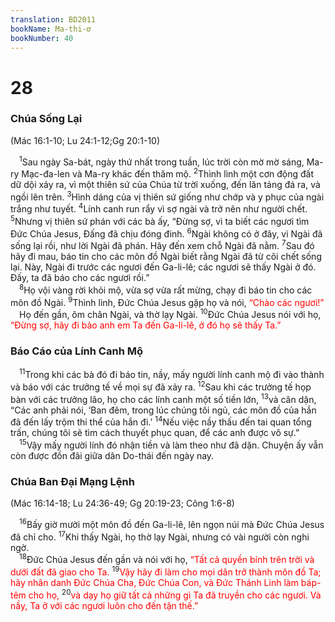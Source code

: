 ```yaml
---
translation: BD2011
bookName: Ma-thi-ơ 
bookNumber: 40
---
```


<div class="title"><h1>28</h1><h3>Chúa Sống Lại</h3><p>(Mác 16:1-10; Lu 24:1-12;Gg 20:1-10)</p></div>
<span class="verse mat_28_1"> <sup>1</sup>Sau ngày Sa-bát, ngày thứ nhất trong tuần, lúc trời còn mờ mờ sáng, Ma-ry Mạc-đa-len và Ma-ry khác đến thăm mộ. </span>
<span class="verse mat_28_2"><sup>2</sup>Thình lình một cơn động đất dữ dội xảy ra, vì một thiên sứ của Chúa từ trời xuống, đến lăn tảng đá ra, và ngồi lên trên. </span>
<span class="verse mat_28_3"><sup>3</sup>Hình dáng của vị thiên sứ giống như chớp và y phục của ngài trắng như tuyết. </span>
<span class="verse mat_28_4"><sup>4</sup>Lính canh run rẩy vì sợ ngài và trở nên như người chết. </span>
<span class="verse mat_28_5"><sup>5</sup>Nhưng vị thiên sứ phán với các bà ấy, “Ðừng sợ, vì ta biết các ngươi tìm Ðức Chúa Jesus, Ðấng đã chịu đóng đinh. </span>
<span class="verse mat_28_6"><sup>6</sup>Ngài không có ở đây, vì Ngài đã sống lại rồi, như lời Ngài đã phán. Hãy đến xem chỗ Ngài đã nằm. </span>
<span class="verse mat_28_7"><sup>7</sup>Sau đó hãy đi mau, báo tin cho các môn đồ Ngài biết rằng Ngài đã từ cõi chết sống lại. Này, Ngài đi trước các ngươi đến Ga-li-lê; các ngươi sẽ thấy Ngài ở đó. Ðấy, ta đã báo cho các ngươi rồi.”<br/></span>
<span class="verse mat_28_8"> <sup>8</sup>Họ vội vàng rời khỏi mộ, vừa sợ vừa rất mừng, chạy đi báo tin cho các môn đồ Ngài. </span>
<span class="verse mat_28_9"><sup>9</sup>Thình lình, Ðức Chúa Jesus gặp họ và nói, <font color="red">“Chào các ngươi!”</font><br/> Họ đến gần, ôm chân Ngài, và thờ lạy Ngài. </span>
<span class="verse mat_28_10"><sup>10</sup>Ðức Chúa Jesus nói với họ, <font color="red">“Ðừng sợ, hãy đi bảo anh em Ta đến Ga-li-lê, ở đó họ sẽ thấy Ta.”</font><br/></span>
<div class="title"><h3>Báo Cáo của Lính Canh Mộ</h3></div>
<span class="verse mat_28_11"> <sup>11</sup>Trong khi các bà đó đi báo tin, nầy, mấy người lính canh mộ đi vào thành và báo với các trưởng tế về mọi sự đã xảy ra. </span>
<span class="verse mat_28_12"><sup>12</sup>Sau khi các trưởng tế họp bàn với các trưởng lão, họ cho các lính canh một số tiền lớn, </span>
<span class="verse mat_28_13"><sup>13</sup>và căn dặn, “Các anh phải nói, ‘Ban đêm, trong lúc chúng tôi ngủ, các môn đồ của hắn đã đến lấy trộm thi thể của hắn đi.’ </span>
<span class="verse mat_28_14"><sup>14</sup>Nếu việc nầy thấu đến tai quan tổng trấn, chúng tôi sẽ tìm cách thuyết phục quan, để các anh được vô sự.”<br/></span>
<span class="verse mat_28_15"> <sup>15</sup>Vậy mấy người lính đó nhận tiền và làm theo như đã dặn. Chuyện ấy vẫn còn được đồn đãi giữa dân Do-thái đến ngày nay.<br/></span>
<div class="title"><h3>Chúa Ban Ðại Mạng Lệnh</h3><p>(Mác 16:14-18; Lu 24:36-49; Gg 20:19-23; Công 1:6-8)</p></div>
<span class="verse mat_28_16"> <sup>16</sup>Bấy giờ mười một môn đồ đến Ga-li-lê, lên ngọn núi mà Ðức Chúa Jesus đã chỉ cho. </span>
<span class="verse mat_28_17"><sup>17</sup>Khi thấy Ngài, họ thờ lạy Ngài, nhưng có vài người còn nghi ngờ. <br/></span>
<span class="verse mat_28_18"> <sup>18</sup>Ðức Chúa Jesus đến gần và nói với họ, <font color="red">“Tất cả quyền bính trên trời và dưới đất đã giao cho Ta. </font></span>
<span class="verse mat_28_19"><sup>19</sup><font color="red">Vậy hãy đi làm cho mọi dân trở thành môn đồ Ta; hãy nhân danh Ðức Chúa Cha, Ðức Chúa Con, và Ðức Thánh Linh làm báp-têm cho họ, </font></span>
<span class="verse mat_28_20"><sup>20</sup><font color="red">và dạy họ giữ tất cả những gì Ta đã truyền cho các ngươi. Và nầy, Ta ở với các ngươi luôn cho đến tận thế.”</font><br/></span>
